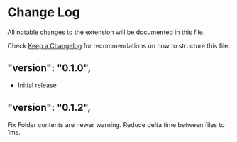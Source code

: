 # Change Log

All notable changes to the extension will be documented in this file.

Check [Keep a Changelog](http://keepachangelog.com/) for recommendations on how to structure this file.

## "version": "0.1.0",

- Initial release

## "version": "0.1.2",

Fix Folder contents are newer warning. Reduce delta time between files to 1ms.